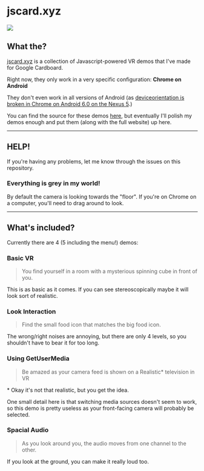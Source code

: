 # jscard.xyz

![](https://i.imgur.com/lVmV3DH.png)

## What the?

[jscard.xyz](https://jscard.xyz) is a collection of Javascript-powered VR demos that I've made for Google Cardboard.

Right now, they only work in a very specific configuration: **Chrome on Android**

They don't even work in all versions of Android (as [deviceorientation is broken in Chrome on Android 6.0 on the Nexus 5](https://code.google.com/p/chromium/issues/detail?id=540629).)

You can find the source for these demos [here](https://github.com/omgmog/talk-jsoxford-20-minutes-into-the-future/tree/master/demos), but eventually I'll polish my demos enough and put them (along with the full website) up here.

---

## HELP!

If you're having any problems, let me know through the issues on this repository.

### Everything is grey in my world!

By default the camera is looking towards the "floor". If you're on Chrome on a computer, you'll need to drag around to look.

---

## What's included?

Currently there are 4 (5 including the menu!) demos:

### Basic VR
> You find yourself in a room with a mysterious spinning cube in front of you.

This is as basic as it comes. If you can see stereoscopically maybe it will look sort of realistic.

### Look Interaction
> Find the small food icon that matches the big food icon.

The wrong/right noises are annoying, but there are only 4 levels, so you shouldn't have to bear it for too long.

### Using GetUserMedia
> Be amazed as your camera feed is shown on a Realistic* television in VR

\* Okay it's not that realistic, but you get the idea.

One small detail here is that switching media sources doesn't seem to work, so this demo is pretty useless as your front-facing camera will probably be selected.

### Spacial Audio
> As you look around you, the audio moves from one channel to the other.

If you look at the ground, you can make it really loud too.
